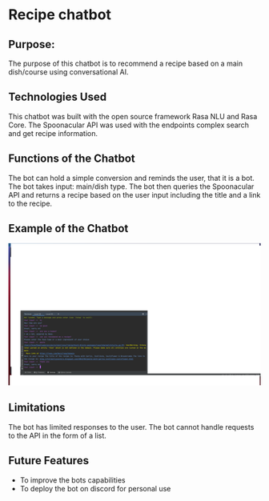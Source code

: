 # Recipe chatbot

## Purpose:
The purpose of this chatbot is to recommend a recipe based on a main dish/course using conversational AI. 

## Technologies Used
This chatbot was built with the open source framework Rasa NLU and Rasa Core. The Spoonacular API was used with the endpoints complex search and get recipe information.  

## Functions of the Chatbot
The bot can hold a simple conversion and reminds the user, that it is a bot.
The bot takes input: main/dish type.
The bot then queries the Spoonacular API and returns a recipe based on the user input including the title and a link to the recipe. 

## Example of the Chatbot
![chatbot](chatbotscreenshot.png)


## Limitations
The bot has limited responses to the user.
The bot cannot handle requests to the API in the form of a list.

## Future Features
* To improve the bots capabilities
* To deploy the bot on discord for personal use


